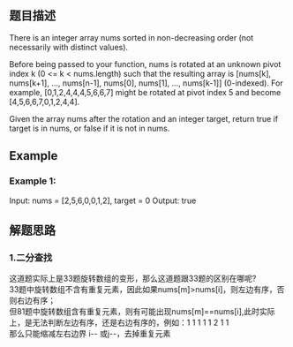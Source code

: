 ## 题目描述
There is an integer array nums sorted in non-decreasing order (not necessarily with distinct values).

Before being passed to your function, nums is rotated at an unknown pivot index k (0 <= k < nums.length) such that the resulting array is [nums[k], nums[k+1], ..., nums[n-1], nums[0], nums[1], ..., nums[k-1]] (0-indexed). For example, [0,1,2,4,4,4,5,6,6,7] might be rotated at pivot index 5 and become [4,5,6,6,7,0,1,2,4,4].

Given the array nums after the rotation and an integer target, return true if target is in nums, or false if it is not in nums.

## Example
### Example 1:
Input: nums = [2,5,6,0,0,1,2], target = 0
Output: true

## 解题思路
### 1.二分查找 
这道题实际上是33题旋转数组的变形，那么这道题跟33题的区别在哪呢?  
33题中旋转数组不含有重复元素，因此如果nums[m]>nums[i]，则左边有序，否则右边有序；  
但81题中旋转数组含有重复元素，则有可能出现nums[m]==nums[i],此时实际上，是无法判断左边有序，还是右边有序的，例如：1 1 1 1 1 2 1 1  
那么只能缩减左右边界 i-- 或j--，去掉重复元素
